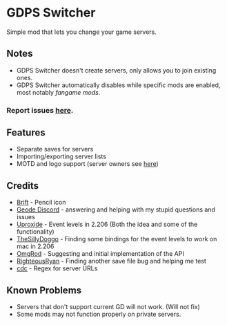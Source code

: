# GDPS Switcher
Simple mod that lets you change your game servers.

## Notes
- GDPS Switcher doesn't create servers, only allows you to join existing ones.
- GDPS Switcher automatically disables while specific mods are enabled, most notably *fangame mods*.
### Report issues [here](https://github.com/Kingminer7/gdps-switcher/issues).
## Features
- Separate saves for servers
- Importing/exporting server lists
- MOTD and logo support (server owners see [here](https://github.com/Kingminer7/gdps-switcher/wiki/Server-Integration))
## Credits
- [Brift](https://x.com/BriftXD) - Pencil icon
- [Geode Discord](https://discord.com/geode) - answering and helping with my stupid questions and issues
- [Uproxide](https://x.com/uproxide) - Event levels in 2.206 (Both the idea and some of the functionality)
- [TheSillyDoggo](https://github.com/TheSillyDoggo) - Finding some bindings for the event levels to work on mac in 2.206
- [OmgRod](https://github.com/OmgRod) - Suggesting and initial implementation of the API
- [RighteousRyan](https://github.com/RighteousRyan1) - Finding another save file bug and helping me test
- [cdc](https://github.com/cdc-sys) - Regex for server URLs
## Known Problems
- Servers that don't support current GD will not work. (Will not fix)
- Some mods may not function properly on private servers.
